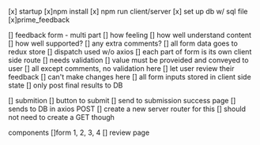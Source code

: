 [x] startup
    [x]npm install
    [x] npm run client/server
    [x] set up db w/ sql file
        [x]prime_feedback

[] feedback form - multi part
    [] how feeling
    [] how well understand content
    [] how well supported?
    [] any extra comments?
        [] all form data goes to redux store
            [] dispatch used w/o axios
        [] each part of form is its own client side route
        [] needs validation
            [] value must be proveided and conveyed to user
                [] all except comments, no validation here
    [] let user review their feedback
        [] can't make changes here
        [] all form inputs stored in client side state
            [] only post final results to DB

[] submition
    [] button to submit
        [] send to submission success page
    [] sends to DB in axios POST
    [] create a new server router for this
        [] should not need to create a GET though

components
    []form 1, 2, 3, 4
    [] review page
